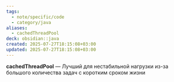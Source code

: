 ```yaml
---
tags:
  - note/specific/code
  - category/java
aliases:
  - cachedThreadPool
deck: obsidian::java
created: 2025-07-27T18:15:08+03:00
updated: 2025-07-27T18:15:08+03:00
---
```


**cachedThreadPool**
—
Лучший для нестабильной нагрузки из-за большого количества задач с коротким сроком жизни
